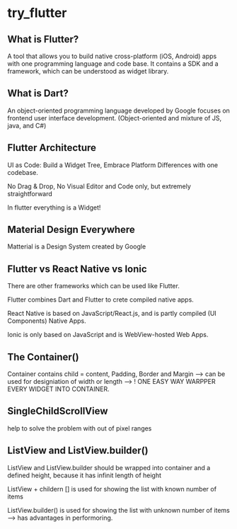 # try_flutter

## What is Flutter?

A tool that allows you to build native cross-platform (iOS, Android) apps with one programming language and code base. It contains a SDK and a framework, which can be understood as widget library.

## What is Dart?

An object-oriented programming language developed by Google focuses on frontend user interface development. (Object-oriented and mixture of JS, java, and C#)

## Flutter Architecture
UI as Code: Build a Widget Tree, Embrace Platform Differences with one codebase.

No Drag & Drop, No Visual Editor and Code only, but extremely straightforward

In flutter everything is a Widget!

## Material Design Everywhere
Matterial is a Design System created by Google

## Flutter vs React Native vs Ionic
There are other frameworks which can be used like Flutter.

Flutter combines Dart and Flutter to crete compiled native apps.

React Native is based on JavaScript/React.js, and is partly compiled (UI Components) Native Apps.

Ionic is only based on JavaScript and is WebView-hosted Web Apps.

## The Container()
Container contains child = content, Padding, Border and Margin --> can be used for designiation of width or length --> ! ONE EASY WAY WARPPER EVERY WIDGET INTO CONTAINER.

## SingleChildScrollView
help to solve the problem with out of pixel ranges

## ListView and ListView.builder()
ListView and ListView.builder should be wrapped into container and a defined height, because it has infinit length of height

ListView + childern [] is used for showing the list with known number of items

ListView.builder() is used for showing the list with unknown number of items --> has advantages in performoring.